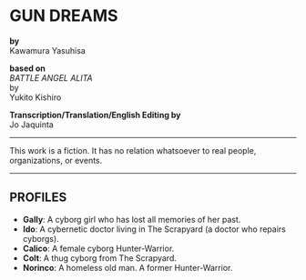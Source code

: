 # GUN DREAMS

**by**  
Kawamura Yasuhisa

**based on**  
_BATTLE ANGEL ALITA_  
by  
Yukito Kishiro

**Transcription/Translation/English Editing by**  
Jo Jaquinta

---

This work is a fiction. It has no relation whatsoever to real people, organizations, or events.

---

## PROFILES

- **Gally**: A cyborg girl who has lost all memories of her past.
- **Ido**: A cybernetic doctor living in The Scrapyard (a doctor who repairs cyborgs).
- **Calico**: A female cyborg Hunter-Warrior.
- **Colt**: A thug cyborg from The Scrapyard.
- **Norinco**: A homeless old man. A former Hunter-Warrior.
